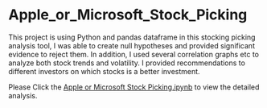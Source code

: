 # Apple_or_Microsoft_Stock_Picking

This project is using Python and pandas dataframe in this stocking picking analysis tool, I was able to create null hypotheses and provided significant evidence to reject them. In addition, I used several correlation graphs etc to analyze both stock trends and volatility. I provided recommendations to different investors on which stocks is a better investment.

Please Click the [Apple or Microsoft Stock Picking.ipynb](https://github.com/lynsitu/Apple_or_Microsoft_Stock_Picking/blob/main/Apple%20or%20Microsoft%20Stock%20Picking.ipynb) to view the detailed analysis.
